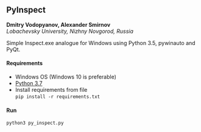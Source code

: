 ## PyInspect

**Dmitry Vodopyanov, Alexander Smirnov**  
*Lobachevsky University, Nizhny Novgorod, Russia*

Simple Inspect.exe analogue for Windows using Python 3.5, pywinauto and PyQt.

#### Requirements

- Windows OS (Windows 10 is preferable)
- [Python 3.7](https://www.python.org/downloads/release/python-373/)
- Install requirements from file  
  ```pip install -r requirements.txt```
  
#### Run
```python3 py_inspect.py```